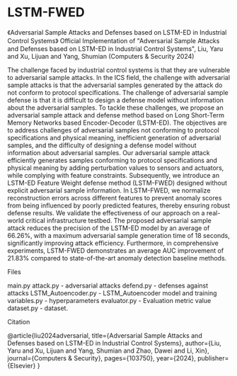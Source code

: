 # LSTM-FWED
《Adversarial Sample Attacks and Defenses based on LSTM-ED in Industrial Control Systems》
Official Implementation of "Adversarial Sample Attacks and Defenses based on LSTM-ED in Industrial Control Systems", Liu, Yaru and Xu, Lijuan and Yang, Shumian (Computers & Security 2024)

The challenge faced by industrial control systems is that they are vulnerable to adversarial sample attacks. In the ICS field, the challenge with adversarial sample attacks is that the adversarial samples generated by the attack do not conform to protocol specifications. The challenge of adversarial sample defense is that it is difficult to design a defense model without information about the adversarial samples. To tackle these challenges, we propose an adversarial sample attack and defense method based on Long Short-Term Memory Networks based Encoder-Decoder (LSTM-ED). The objectives are to address challenges of adversarial samples not conforming to protocol specifications and physical meaning, inefficient generation of adversarial samples, and the difficulty of designing a defense model without information about adversarial samples. Our adversarial sample attack efficiently generates samples conforming to protocol specifications and physical meaning by adding perturbation values to sensors and actuators, while complying with feature constraints. Subsequently, we introduce an LSTM-ED Feature Weight defense method (LSTM-FWED) designed without explicit adversarial sample information. In LSTM-FWED, we normalize reconstruction errors across different features to prevent anomaly scores from being influenced by poorly predicted features, thereby ensuring robust defense results. We validate the effectiveness of our approach on a real-world critical infrastructure testbed. The proposed adversarial sample attack reduces the precision of the LSTM-ED model by an average of 66.26%, with a maximum adversarial sample generation time of 18 seconds, significantly improving attack efficiency. Furthermore, in comprehensive experiments, LSTM-FWED demonstrates an average AUC improvement of 21.83% compared to state-of-the-art anomaly detection baseline methods.

Files

main.py                 attack.py - adversarial attacks                  defend.py - defenses against attacks                  LSTM_Autoencoder.py - LSTM_Autoencoder model and training              
      variables.py - hyperparameters                evaluator.py - Evaluation metric value             dataset.py - dataset.


Citation

@article{liu2024adversarial,
  title={Adversarial Sample Attacks and Defenses based on LSTM-ED in Industrial Control Systems},
  author={Liu, Yaru and Xu, Lijuan and Yang, Shumian and Zhao, Dawei and Li, Xin},
  journal={Computers \& Security},
  pages={103750},
  year={2024},
  publisher={Elsevier}
}
